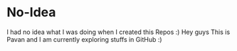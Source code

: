 # No-Idea
I had no idea what I was doing when I created this Repos :)
Hey guys This is Pavan and I am currently exploring stuffs in GitHub :)
